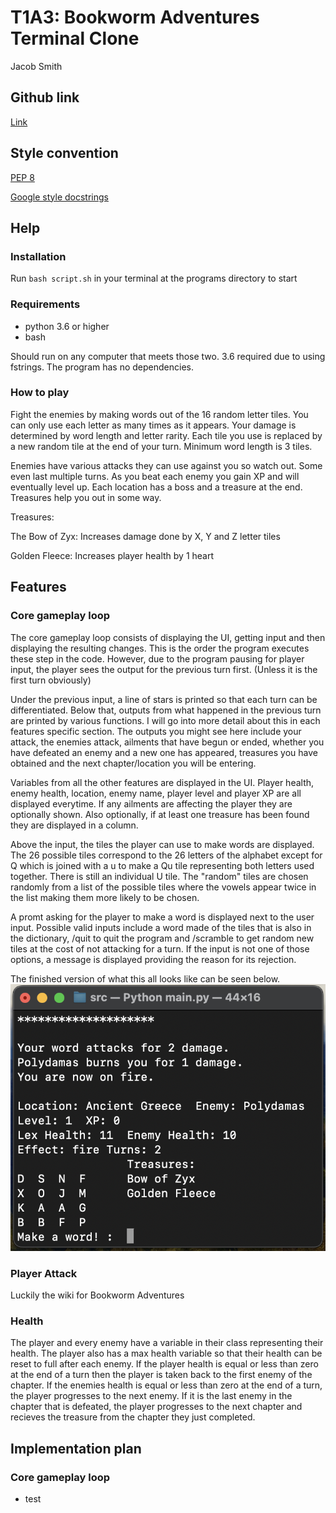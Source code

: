 # T1A3: Bookworm Adventures Terminal Clone

Jacob Smith

## Github link

[Link](https://github.com/intameli/T1A3)

## Style convention

[PEP 8](https://peps.python.org/pep-0008/)

[Google style docstrings](https://google.github.io/styleguide/pyguide.html)

## Help

### Installation

Run `bash script.sh` in your terminal at the programs directory to start

### Requirements

- python 3.6 or higher
- bash

Should run on any computer that meets those two. 3.6 required due to using fstrings. The program has no dependencies.

### How to play

Fight the enemies by making words out of the 16 random letter tiles. You can only use each letter as many times as it appears. Your damage is determined by word length and letter rarity. Each tile you use is replaced by a new random tile at the end of your turn. Minimum word length is 3 tiles.

Enemies have various attacks they can use against you so watch out. Some even last multiple turns. As you beat each enemy you gain XP and will eventually level up. Each location has a boss and a treasure at the end. Treasures help you out in some way.

Treasures:

The Bow of Zyx: Increases damage done by X, Y and Z letter tiles

Golden Fleece: Increases player health by 1 heart

## Features

### Core gameplay loop

The core gameplay loop consists of displaying the UI, getting input and then displaying the resulting changes. This is the order the program executes these step in the code. However, due to the program pausing for player input, the player sees the output for the previous turn first. (Unless it is the first turn obviously)

Under the previous input, a line of stars is printed so that each turn can be differentiated. Below that, outputs from what happened in the previous turn are printed by various functions. I will go into more detail about this in each features specific section. The outputs you might see here include your attack, the enemies attack, ailments that have begun or ended, whether you have defeated an enemy and a new one has appeared, treasures you have obtained and the next chapter/location you will be entering.

Variables from all the other features are displayed in the UI. Player health, enemy health, location, enemy name, player level and player XP are all displayed everytime. If any ailments are affecting the player they are optionally shown. Also optionally, if at least one treasure has been found they are displayed in a column.

Above the input, the tiles the player can use to make words are displayed. The 26 possible tiles correspond to the 26 letters of the alphabet except for Q which is joined with a u to make a Qu tile representing both letters used together. There is still an individual U tile. The "random" tiles are chosen randomly from a list of the possible tiles where the vowels appear twice in the list making them more likely to be chosen.

A promt asking for the player to make a word is displayed next to the user input. Possible valid inputs include a word made of the tiles that is also in the dictionary, /quit to quit the program and /scramble to get random new tiles at the cost of not attacking for a turn. If the input is not one of those options, a message is displayed providing the reason for its rejection.

The finished version of what this all looks like can be seen below.
![UI](docs/UI.png)

### Player Attack

Luckily the wiki for Bookworm Adventures

### Health

The player and every enemy have a variable in their class representing their health. The player also has a max health variable so that their health can be reset to full after each enemy. If the player health is equal or less than zero at the end of a turn then the player is taken back to the first enemy of the chapter. If the enemies health is equal or less than zero at the end of a turn, the player progresses to the next enemy. If it is the last enemy in the chapter that is defeated, the player progresses to the next chapter and recieves the treasure from the chapter they just completed.

## Implementation plan

### Core gameplay loop

- test
